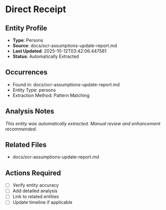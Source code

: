 # Direct Receipt

## Entity Profile
- **Type**: Persons
- **Source**: docs/ocr-assumptions-update-report.md
- **Last Updated**: 2025-10-12T03:42:06.447581
- **Status**: Automatically Extracted

## Occurrences
- Found in: docs/ocr-assumptions-update-report.md
- Entity Type: persons
- Extraction Method: Pattern Matching

## Analysis Notes
*This entity was automatically extracted. Manual review and enhancement recommended.*

## Related Files
- docs/ocr-assumptions-update-report.md

## Actions Required
- [ ] Verify entity accuracy
- [ ] Add detailed analysis
- [ ] Link to related entities
- [ ] Update timeline if applicable
